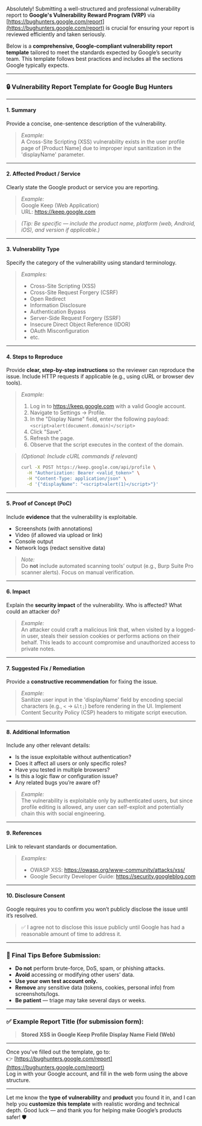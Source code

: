 Absolutely! Submitting a well-structured and professional vulnerability report to **Google's Vulnerability Reward Program (VRP)** via [https://bughunters.google.com/report](https://bughunters.google.com/report) is crucial for ensuring your report is reviewed efficiently and taken seriously.

Below is a **comprehensive, Google-compliant vulnerability report template** tailored to meet the standards expected by Google’s security team. This template follows best practices and includes all the sections Google typically expects.

---

### 🔒 **Vulnerability Report Template for Google Bug Hunters**

---

#### **1. Summary**

Provide a concise, one-sentence description of the vulnerability.

> _Example:_  
> A Cross-Site Scripting (XSS) vulnerability exists in the user profile page of [Product Name] due to improper input sanitization in the 'displayName' parameter.

---

#### **2. Affected Product / Service**

Clearly state the Google product or service you are reporting.

> _Example:_  
> Google Keep (Web Application)  
> URL: https://keep.google.com

> _(Tip: Be specific — include the product name, platform (web, Android, iOS), and version if applicable.)_

---

#### **3. Vulnerability Type**

Specify the category of the vulnerability using standard terminology.

> _Examples:_
>
> - Cross-Site Scripting (XSS)
> - Cross-Site Request Forgery (CSRF)
> - Open Redirect
> - Information Disclosure
> - Authentication Bypass
> - Server-Side Request Forgery (SSRF)
> - Insecure Direct Object Reference (IDOR)
> - OAuth Misconfiguration
> - etc.

---

#### **4. Steps to Reproduce**

Provide **clear, step-by-step instructions** so the reviewer can reproduce the issue. Include HTTP requests if applicable (e.g., using cURL or browser dev tools).

> _Example:_
>
> 1. Log in to https://keep.google.com with a valid Google account.
> 2. Navigate to Settings → Profile.
> 3. In the "Display Name" field, enter the following payload:  
>    `<script>alert(document.domain)</script>`
> 4. Click "Save".
> 5. Refresh the page.
> 6. Observe that the script executes in the context of the domain.

> _(Optional: Include cURL commands if relevant)_
>
> ```bash
> curl -X POST https://keep.google.com/api/profile \
>   -H "Authorization: Bearer <valid_token>" \
>   -H "Content-Type: application/json" \
>   -d '{"displayName": "<script>alert(1)</script>"}'
> ```

---

#### **5. Proof of Concept (PoC)**

Include **evidence** that the vulnerability is exploitable.

- Screenshots (with annotations)
- Video (if allowed via upload or link)
- Console output
- Network logs (redact sensitive data)

> _Note:_  
> Do **not** include automated scanning tools’ output (e.g., Burp Suite Pro scanner alerts). Focus on manual verification.

---

#### **6. Impact**

Explain the **security impact** of the vulnerability. Who is affected? What could an attacker do?

> _Example:_  
> An attacker could craft a malicious link that, when visited by a logged-in user, steals their session cookies or performs actions on their behalf. This leads to account compromise and unauthorized access to private notes.

---

#### **7. Suggested Fix / Remediation**

Provide a **constructive recommendation** for fixing the issue.

> _Example:_  
> Sanitize user input in the 'displayName' field by encoding special characters (e.g., `<` → `&lt;`) before rendering in the UI. Implement Content Security Policy (CSP) headers to mitigate script execution.

---

#### **8. Additional Information**

Include any other relevant details:

- Is the issue exploitable without authentication?
- Does it affect all users or only specific roles?
- Have you tested in multiple browsers?
- Is this a logic flaw or configuration issue?
- Any related bugs you’re aware of?

> _Example:_  
> The vulnerability is exploitable only by authenticated users, but since profile editing is allowed, any user can self-exploit and potentially chain this with social engineering.

---

#### **9. References**

Link to relevant standards or documentation.

> _Examples:_
>
> - OWASP XSS: https://owasp.org/www-community/attacks/xss/
> - Google Security Developer Guide: https://security.googleblog.com

---

#### **10. Disclosure Consent**

Google requires you to confirm you won’t publicly disclose the issue until it’s resolved.

> ✅ I agree not to disclose this issue publicly until Google has had a reasonable amount of time to address it.

---

### 📌 Final Tips Before Submission:

- **Do not** perform brute-force, DoS, spam, or phishing attacks.
- **Avoid** accessing or modifying other users’ data.
- **Use your own test account only.**
- **Remove** any sensitive data (tokens, cookies, personal info) from screenshots/logs.
- **Be patient** — triage may take several days or weeks.

---

### ✅ Example Report Title (for submission form):

> **Stored XSS in Google Keep Profile Display Name Field (Web)**

---

Once you've filled out the template, go to:  
👉 [https://bughunters.google.com/report](https://bughunters.google.com/report)  
Log in with your Google account, and fill in the web form using the above structure.

---

Let me know the **type of vulnerability** and **product** you found it in, and I can help you **customize this template** with realistic wording and technical depth. Good luck — and thank you for helping make Google’s products safer! 🛡️
